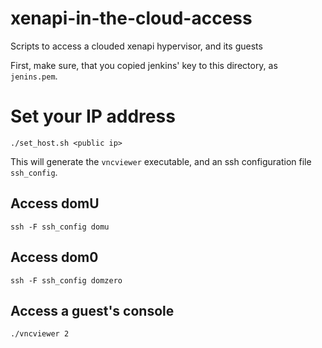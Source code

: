 # xenapi-in-the-cloud-access

Scripts to access a clouded xenapi hypervisor, and its guests

First, make sure, that you copied jenkins' key to this directory, as `jenins.pem`.

# Set your IP address

    ./set_host.sh <public ip>

This will generate the `vncviewer` executable, and an ssh configuration file
`ssh_config`.

## Access domU

    ssh -F ssh_config domu

## Access dom0

    ssh -F ssh_config domzero

## Access a guest's console

    ./vncviewer 2
